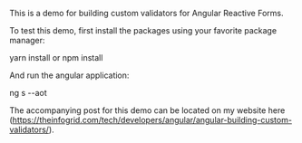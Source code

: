 This is a demo for building custom validators for Angular Reactive Forms.

To test this demo, first install the packages using your favorite package manager:

yarn install or npm install

And run the angular application:

ng s --aot

The accompanying post for this demo can be located on my website here (https://theinfogrid.com/tech/developers/angular/angular-building-custom-validators/).
